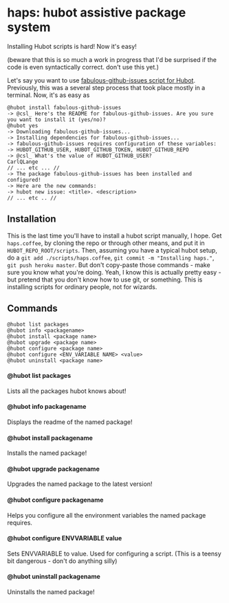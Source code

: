 haps: hubot assistive package system
========================================

Installing Hubot scripts is hard! Now it's easy!

(beware that this is so much a work in progress that I'd be surprised if the code is even syntactically correct. don't use this yet.)

Let's say you want to use [fabulous-github-issues script for Hubot](https://github.com/CarlQLange).
Previously, this was a several step process that took place mostly in a terminal. Now, it's as easy as

	@hubot install fabulous-github-issues
	-> @csl_ Here's the README for fabulous-github-issues. Are you sure you want to install it (yes/no)?
	@hubot yes
	-> Downloading fabulous-github-issues...
	-> Installing dependencies for fabulous-github-issues...
	-> fabulous-github-issues requires configuration of these variables:
	-> HUBOT_GITHUB_USER, HUBOT_GITHUB_TOKEN, HUBOT_GITHUB_REPO
	-> @csl_ What's the value of HUBOT_GITHUB_USER?
	CarlQLange
	// ... etc ... //
	-> The package fabulous-github-issues has been installed and configured!
	-> Here are the new commands:
	-> hubot new issue: <title>. <description>
	// ... etc .. //


Installation
------------
This is the last time you'll have to install a hubot script manually, I hope.
Get `haps.coffee`, by cloning the repo or through other means, and put it in `HUBOT_REPO_ROOT/scripts`. Then, assuming you have a typical hubot setup, do a `git add ./scripts/haps.coffee`, `git commit -m "Installing haps."`, `git push heroku master`. But don't copy-paste those commands - make sure you know what you're doing.
Yeah, I know this is actually pretty easy - but pretend that you don't know how to use git, or something. This is installing scripts for ordinary people, not for wizards.


Commands
--------

```
@hubot list packages
@hubot info <packagename>
@hubot install <package name>
@hubot upgrade <package name>
@hubot configure <package name>
@hubot configure <ENV_VARIABLE NAME> <value>
@hubot uninstall <package name>
```

#### @hubot list packages
Lists all the packages hubot knows about!

#### @hubot info packagename

Displays the readme of the named package!

#### @hubot install packagename

Installs the named package!

#### @hubot upgrade packagename

Upgrades the named package to the latest version!

#### @hubot configure packagename

Helps you configure all the environment variables the named package requires.

#### @hubot configure ENVVARIABLE value

Sets ENVVARIABLE to value. Used for configuring a script. (This is a teensy bit dangerous - don't do anything silly)

#### @hubot uninstall packagename

Uninstalls the named package!

